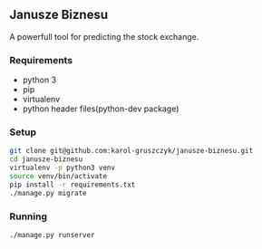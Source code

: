 ## Janusze Biznesu

A powerfull tool for predicting the stock exchange.

### Requirements
* python 3
* pip
* virtualenv
* python header files(python-dev package)

### Setup
```bash
git clone git@github.com:karol-gruszczyk/janusze-biznesu.git
cd janusze-biznesu
virtualenv -p python3 venv
source venv/bin/activate
pip install -r requirements.txt
./manage.py migrate
```

### Running
`./manage.py runserver`
